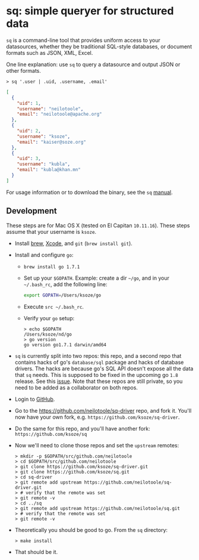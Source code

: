 # sq: simple queryer for structured data

`sq` is a command-line tool that provides uniform access to your datasources, whether
they be traditional SQL-style databases, or document formats such as JSON, XML, Excel.


One line explanation: use `sq` to query a datasource and output JSON or other formats.

```
> sq '.user | .uid, .username, .email'
```
```json
[
  {
    "uid": 1,
    "username": "neilotoole",
    "email": "neilotoole@apache.org"
  },
  {
    "uid": 2,
    "username": "ksoze",
    "email": "kaiser@soze.org"
  },
  {
    "uid": 3,
    "username": "kubla",
    "email": "kubla@khan.mn"
  }
]
```

For usage information or to download the binary, see the `sq` [manual](https://github.com/neilotoole/sq-manual/wiki).


## Development

These steps are for Mac OS X (tested on El Capitan `10.11.16`). These steps assume
that your username is `ksoze`.

- Install [brew](http://brew.sh/), [Xcode](https://itunes.apple.com/us/app/xcode/id497799835?mt=12), and `git` (`brew install git`).
- Install and configure `go`:
	- `brew install go 1.7.1`
	- Set up your `$GOPATH`. Example: create a dir `~/go`, and in your `~/.bash_rc`, add the following line:
	
		```bash
		export GOPATH=/Users/ksoze/go
		```
	- Execute `src ~/.bash_rc`.
	- Verify your `go` setup:
	
		```
		> echo $GOPATH
		/Users/ksoze/nd/go
		> go version
		go version go1.7.1 darwin/amd64
		```
- `sq` is currently split into two repos: this repo, and a second repo that contains
 hacks of go's `database/sql` package and hacks of database drivers. The hacks are
 because go's SQL API doesn't expose all the data that `sq` needs. This is supposed
 to be fixed in the upcoming go `1.8` release. See this [issue](https://github.com/golang/go/issues/16652).
 Note that these repos are still private, so you need to be added as a collaborator
 on both repos.
- Login to [GitHub](https://github.com).
- Go to the https://github.com/neilotoole/sq-driver repo, and fork it.
	You'll now have your own fork, e.g. `https://github.com/ksoze/sq-driver`.
- Do the same for this repo, and you'll have another fork: `https://github.com/ksoze/sq`
- Now we'll need to clone those repos and set the `upstream` remotes:

	```
	> mkdir -p $GOPATH/src/github.com/neilotoole
	> cd $GOPATH/src/github.com/neilotoole
	> git clone https://github.com/ksoze/sq-driver.git
	> git clone https://github.com/ksoze/sq.git
	> cd sq-driver
	> git remote add upstream https://github.com/neilotoole/sq-driver.git
	> # verify that the remote was set
	> git remote -v
	> cd ../sq
	> git remote add upstream https://github.com/neilotoole/sq.git
	> # verify that the remote was set
	> git remote -v
	```
- Theoretically you should be good to go. From the `sq` directory:

	```
	> make install
	```
- That should be it.


